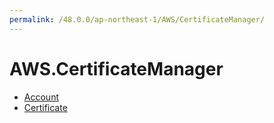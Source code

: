 ```yaml
---
permalink: /48.0.0/ap-northeast-1/AWS/CertificateManager/
---
```


# AWS.CertificateManager



* [Account](Account.md)
* [Certificate](Certificate.md)